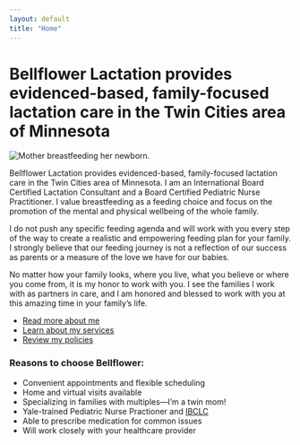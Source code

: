 ```yaml
---
layout: default
title: "Home"
---
```


# Bellflower Lactation provides evidenced-based, family-focused lactation care in the Twin Cities area of Minnesota

<img 
    srcset="/assets/images/mother_breastfeeding_1000w.jpg,
            /assets/images/mother_breastfeeding_1500w.jpg 1.5x,
            /assets/images/mother_breastfeeding_2000w.jpg 2x"
    src="/assets/images/mother_breastfeeding_2000w.jpg"
    alt="Mother breastfeeding her newborn.">

Bellflower Lactation provides evidenced-based, family-focused lactation care in the Twin Cities area of Minnesota.  I am an International Board Certified Lactation Consultant and a Board Certified Pediatric Nurse Practitioner. I value breastfeeding as a feeding choice and focus on the promotion of the mental and physical wellbeing of the whole family. 

I do not push any specific feeding agenda and will work with you every step of the way to create a realistic and empowering feeding plan for your family. I strongly believe that our feeding journey is not a reflection of our success as parents or a measure of the love we have for our babies.

No matter how your family looks, where you live, what you believe or where you come from, it is my honor to work with you. I see the families I work with as partners in care, and I am honored and blessed to work with you at this amazing time in your family’s life.

* [Read more about me](/about)
* [Learn about my services](/services)
* [Review my policies](/policies)

### Reasons to choose Bellflower:

* Convenient appointments and flexible scheduling
* Home and virtual visits available
* Specializing in families with multiples—I’m a twin mom!
* Yale-trained Pediatric Nurse Practioner and [IBCLC](https://iblce.org/about-iblce/)
* Able to prescribe medication for common issues
* Will work closely with your healthcare provider
